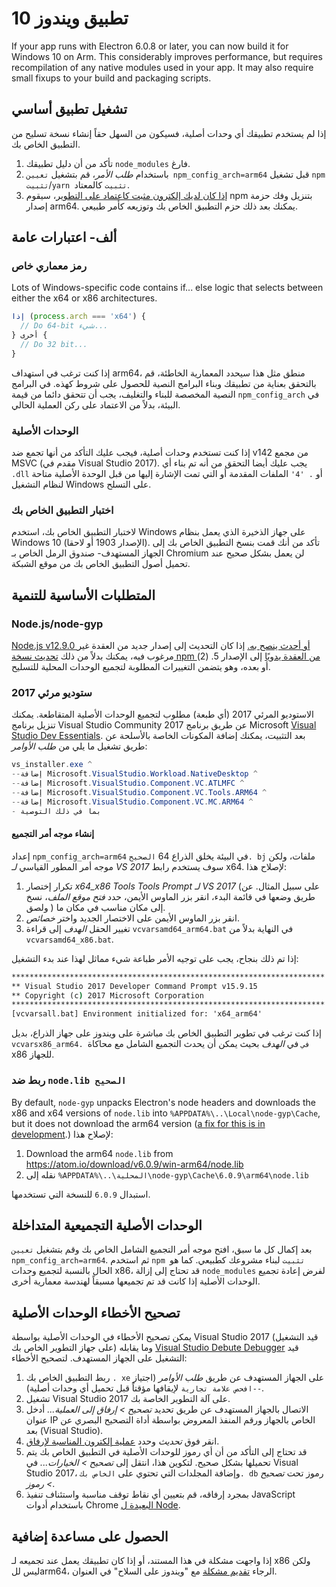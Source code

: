 # تطبيق ويندوز 10

If your app runs with Electron 6.0.8 or later, you can now build it for Windows 10 on Arm. This considerably improves performance, but requires recompilation of any native modules used in your app. It may also require small fixups to your build and packaging scripts.

## تشغيل تطبيق أساسي
إذا لم يستخدم تطبيقك أي وحدات أصلية، فسيكون من السهل حقاً إنشاء نسخة تسليح من التطبيق الخاص بك.

1. تأكد من أن دليل تطبيقك `node_modules` فارغ.
2. باستخدام _طلب الأمر_، قم بتشغيل `تعيين npm_config_arch=arm64` قبل تشغيل `npm تثبيت`/`yarn تثبيت` كالمعتاد.
3. [إذا كان لديك إلكترون مثبت كاعتماد على التطوير](first-app.md)، سيقوم npm بتنزيل وفك حزمة إصدار arm64. يمكنك بعد ذلك حزم التطبيق الخاص بك وتوزيعه كأمر طبيعي.

## ألف- اعتبارات عامة

### رمز معماري خاص

Lots of Windows-specific code contains if... else logic that selects between either the x64 or x86 architectures.

```js
إذا (process.arch === 'x64') {
  // Do 64-bit شيء...
} أخرى {
  // Do 32 bit...
}
```

إذا كنت ترغب في استهداف arm64، منطق مثل هذا سيحدد المعمارية الخاطئة، قم بالتحقق بعناية من تطبيقك وبناء البرامج النصية للحصول على شروط كهذه. في البرامج النصية المخصصة للبناء والتغليف، يجب أن تتحقق دائما من قيمة `npm_config_arch` في البيئة، بدلاً من الاعتماد على ركن العملية الحالي.

### الوحدات الأصلية
إذا كنت تستخدم وحدات أصلية، فيجب عليك التأكد من أنها تجمع ضد v142 من مجمع MSVC (مقدم في Visual Studio 2017). يجب عليك أيضا التحقق من أنه تم بناء أي `.dll` أو `. '4'` الملفات المقدمة أو التي تمت الإشارة إليها من قبل الوحدة الأصلية متاحة لنظام التشغيل Windows على التسلح.

### اختبار التطبيق الخاص بك
لاختبار التطبيق الخاص بك، استخدم Windows على جهاز الذخيرة الذي يعمل بنظام Windows 10 (الإصدار 1903 أو لاحقا). تأكد من أنك قمت بنسخ التطبيق الخاص بك إلى الجهاز المستهدف- صندوق الرمل الخاص بـ Chromium لن يعمل بشكل صحيح عند تحميل أصول التطبيق الخاص بك من موقع الشبكة.

## المتطلبات الأساسية للتنمية
### Node.js/node-gyp

[Node.js v12.9.0 أو أحدث ينصح به.](https://nodejs.org/en/) إذا كان التحديث إلى إصدار جديد من العقدة غير مرغوب فيه، يمكنك بدلاً من ذلك [تحديث نسخة npm من العقدة يدويًا](https://github.com/nodejs/node-gyp/wiki/Updating-npm's-bundled-node-gyp) إلى الإصدار 5. (2) أو بعده، وهو يتضمن التغييرات المطلوبة لتجميع الوحدات المحلية للتسليح.

### ستوديو مرئي 2017
الاستوديو المرئي 2017 (أي طبعة) مطلوب لتجميع الوحدات الأصلية المتقاطعة. يمكنك تنزيل برنامج Visual Studio Community 2017 عن طريق برنامج Microsoft [Visual Studio Dev Essentials](https://visualstudio.microsoft.com/dev-essentials/). بعد التثبيت، يمكنك إضافة المكونات الخاصة بالأسلحة عن طريق تشغيل ما يلي من _طلب الأوامر_:

```powershell
vs_installer.exe ^
--إضافة Microsoft.VisualStudio.Workload.NativeDesktop ^
--إضافة Microsoft.VisualStudio.Component.VC.ATLMFC ^
--إضافة Microsoft.VisualStudio.Component.VC.Tools.ARM64 ^
--إضافة Microsoft.VisualStudio.Component.VC.MC.ARM64 ^
- بما في ذلك التوصية
```

#### إنشاء موجه أمر التجميع
إعداد `npm_config_arch=arm64` في البيئة يخلق الذراع 64 `الصحيح. bj` ملفات، ولكن موجه أمر المطور القياسي _لـ VS 2017_ سوف يستخدم رابط x64. لإصلاح هذا:

1. تكرار إختصار _x64_x86 Tools Tools Prompt لـ VS 2017_ (على سبيل المثال. عن طريق وضعها في قائمة البدء، انقر بزر الماوس الأيمن، حدد _فتح موقع الملف_، نسخ ولصق ) إلى مكان مناسب في مكان ما.
2. انقر بزر الماوس الأيمن على الاختصار الجديد واختر _خصائص_.
3. تغيير الحقل _الهدف_ إلى قراءة `vcvarsamd64_arm64.bat` في النهاية بدلاً من `vcvarsamd64_x86.bat`.

إذا تم ذلك بنجاح، يجب على توجيه الأمر طباعة شيء مماثل لهذا عند بدء التشغيل:

```bat
**********************************************************************
** Visual Studio 2017 Developer Command Prompt v15.9.15
** Copyright (c) 2017 Microsoft Corporation
**********************************************************************
[vcvarsall.bat] Environment initialized for: 'x64_arm64'
```

إذا كنت ترغب في تطوير التطبيق الخاص بك مباشرة على ويندوز على جهاز الذراع، بديل `vcvarsx86_arm64. في` في _الهدف_ بحيث يمكن أن يحدث التجميع الشامل مع محاكاة x86 للجهاز.

### ربط ضد `node.lib الصحيح`

By default, `node-gyp` unpacks Electron's node headers and downloads the x86 and x64 versions of `node.lib` into `%APPDATA%\..\Local\node-gyp\Cache`, but it does not download the arm64 version ([a fix for this is in development](https://github.com/nodejs/node-gyp/pull/1875).) لإصلاح هذا:

1. Download the arm64 `node.lib` from https://atom.io/download/v6.0.9/win-arm64/node.lib
2. نقله إلى `%APPDATA%\..\المحلية\node-gyp\Cache\6.0.9\arm64\node.lib`

استبدال `6.0.9` للنسخة التي تستخدمها.


## الوحدات الأصلية التجميعية المتداخلة
بعد إكمال كل ما سبق، افتح موجه أمر التجميع الشامل الخاص بك وقم بتشغيل `تعيين npm_config_arch=arm64`. ثم استخدم `npm تثبيت` لبناء مشروعك كطبيعي. كما هو الحال بالنسبة لتجميع وحدات x86، قد تحتاج إلى إزالة `node_modules` لفرض إعادة تجميع الوحدات الأصلية إذا كانت قد تم تجميعها مسبقاً لهندسة معمارية أخرى.

## تصحيح الأخطاء الوحدات الأصلية

يمكن تصحيح الأخطاء في الوحدات الأصلية بواسطة Visual Studio 2017 (قيد التشغيل على جهاز التطوير الخاص بك) وما يقابله [Visual Studio Debute Debugger](https://docs.microsoft.com/en-us/visualstudio/debugger/remote-debugging-cpp?view=vs-2019) قيد التشغيل على الجهاز المستهدف. لتصحيح الأخطاء:

1. ربط التطبيق الخاص بك `. xe` على الجهاز المستهدف عن طريق _طلب الأوامر_ (اجتياز `--افحص علامة تجارية` لإيقافها مؤقتاً قبل تحميل أي وحدات أصلية).
2. تشغيل Visual Studio 2017 على آلة التطوير الخاصة بك.
3. الاتصال بالجهاز المستهدف عن طريق تحديد _تصحيح > إرفاق إلى العملية..._ أدخل عنوان IP الخاص بالجهاز ورقم المنفذ المعروض بواسطة أداة التصحيح البصري عن بعد (Visual Studio).
4. انقر فوق _تحديث_ وحدد [عملية إلكترون المناسبة لإرفاق](../development/debug-instructions-windows.md).
5. قد تحتاج إلى التأكد من أن أي رموز للوحدات الأصلية في التطبيق الخاص بك يتم تحميلها بشكل صحيح. لتكوين هذا، انتقل إلى _تصحيح > الخيارات..._ في Visual Studio 2017، وإضافة المجلدات التي تحتوي على `الخاص بك. db` رموز تحت _تصحيح > رموز_.
5. بمجرد إرفاقه، قم بتعيين أي نقاط توقف مناسبة واستئناف تنفيذ JavaScript باستخدام أدوات Chrome [البعيدة ل Node](debugging-main-process.md).

## الحصول على مساعدة إضافية
إذا واجهت مشكلة في هذا المستند، أو إذا كان تطبيقك يعمل عند تجميعه لـ x86 ولكن ليس للarm64، الرجاء [تقديم مشكلة](../development/issues.md) مع "ويندوز على السلاح" في العنوان.
